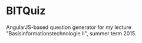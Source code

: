 # BITQuiz
AngularJS-based question generator for my lecture "Basisinformationstechnologie II", summer term 2015.

